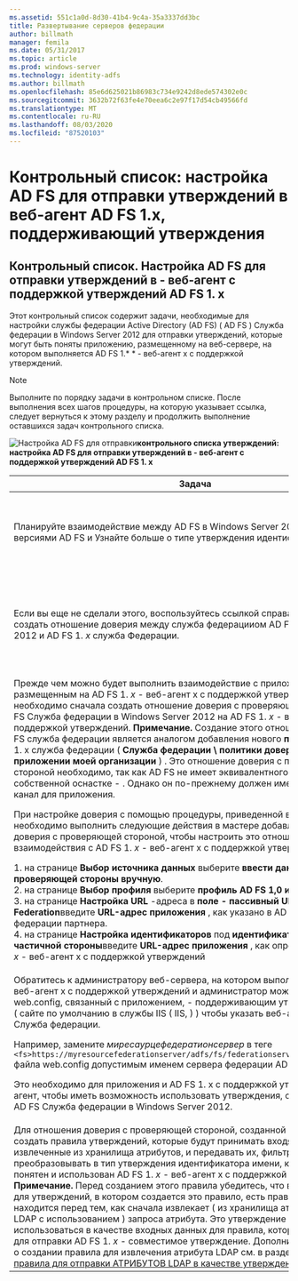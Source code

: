 ```yaml
---
ms.assetid: 551c1a0d-8d30-41b4-9c4a-35a3337dd3bc
title: Развертывание серверов федерации
author: billmath
manager: femila
ms.date: 05/31/2017
ms.topic: article
ms.prod: windows-server
ms.technology: identity-adfs
ms.author: billmath
ms.openlocfilehash: 85e6d625021b86983c734e9242d8ede574302e0c
ms.sourcegitcommit: 3632b72f63fe4e70eea6c2e97f17d54cb49566fd
ms.translationtype: MT
ms.contentlocale: ru-RU
ms.lasthandoff: 08/03/2020
ms.locfileid: "87520103"
---
```

# <a name="checklist-configuring-ad-fs-to-send-claims-to-an-ad-fs-1x-claims-aware-web-agent"></a>Контрольный список: настройка AD FS для отправки утверждений в веб-агент AD FS 1.x, поддерживающий утверждения


## <a name="checklist-configuring-ad-fs-to-send-claims-to-an-adfs1x-claims-aware-web-agent"></a>Контрольный список. Настройка AD FS для отправки утверждений в \- веб-агент с поддержкой утверждений AD FS 1. x
Этот контрольный список содержит задачи, необходимые для настройки службы федерации Active Directory (AD FS) \( AD FS \) Служба федерации в Windows Server 2012 для отправки утверждений, которые могут быть поняты приложению, размещенному на веб-сервере, на котором выполняется AD FS 1.* * \- веб-агент x с поддержкой утверждений.

> [!NOTE]
> Выполните по порядку задачи в контрольном списке. После выполнения всех шагов процедуры, на которую указывает ссылка, следует вернуться к этому разделу и продолжить выполнение оставшихся задач контрольного списка.

![Настройка AD FS для отправки](media/2b05dce3-938f-4168-9b8f-1f4398cbdb9b.gif)**контрольного списка утверждений: настройка AD FS для отправки утверждений в \- веб-агент с поддержкой утверждений AD FS 1. x**

|Задача|Справочник|
|--------|-------------|
|Планируйте взаимодействие между AD FS в Windows Server 2012 и предыдущими версиями AD FS и Узнайте больше о типе утверждения идентификатора имени.|![Настройка AD FS для отправки планирования утверждений](media/faa393df-4856-4431-9eda-4f4e5be72a90.gif)[для взаимодействия с AD FS 1. x](/previous-versions/windows/it-pro/windows-server-2012-R2-and-2012/ff678040(v=ws.11))|
|Если вы еще не сделали этого, воспользуйтесь ссылкой справа, чтобы сначала создать отношение доверия между служба федерацииом AD FS в Windows Server 2012 и AD FS 1. *x* служба Федерации.|[Контрольный список. Настройка AD FS для отправки утверждений в службу федерации AD FS 1.x](Checklist--Configuring-AD-FS-to-Send-Claims-to-an-AD-FS-1.x-Federation-Service.md)|
|Прежде чем можно будет выполнить взаимодействие с приложением, размещенным на AD FS 1. *x* \- веб-агент x с поддержкой утверждений необходимо сначала создать отношение доверия с проверяющей стороной в AD FS Служба федерации в Windows Server 2012 на AD FS 1. *x* \- веб-агент x с поддержкой утверждений. **Примечание.** Создание этого отношения доверия в AD FS служба федерации является аналогом добавления нового **приложения** в AD FS 1. x служба федерации \( **Служба федерации \\ политики доверия в \\ \\ приложении моей организации** \) . Это отношение доверия с проверяющей стороной необходимо, так как AD FS не имеет эквивалентного узла **приложения** в собственной оснастке \- . Однако он по-прежнему должен иметь защищенный канал для приложения.<p>При настройке доверия с помощью процедуры, приведенной в ссылке справа, необходимо выполнить следующие действия в мастере добавления отношений доверия с проверяющей стороной, чтобы настроить это отношение доверия для взаимодействия с AD FS 1. *x* \- веб-агент x с поддержкой утверждений:<p>1. на странице **Выбор источника данных** выберите **ввести данные о доверии проверяющей стороны вручную**.<br />2. на странице **Выбор профиля** выберите **профиль AD FS 1,0 и 1,1**.<br />3. на странице **Настройка URL** -адреса в **поле \- пассивный URL-адрес WS Federation**введите **URL-адрес приложения** , как указано в AD FS 1.* x* служба федерации партнера.<br />4. на странице **Настройка идентификаторов** под **идентификатором доверия частичной стороны**введите **URL-адрес приложения** , как определено в AD FS 1. *x* \- веб-агент x с поддержкой утверждений|![Настройка AD FS для отправки утверждений](media/faa393df-4856-4431-9eda-4f4e5be72a90.gif)[Создание отношения доверия с проверяющей стороной вручную](../../ad-fs/operations/Create-a-Relying-Party-Trust.md)|
|Обратитесь к администратору веб-сервера, на котором выполняется AD FS 1. *x* \- веб-агент x с поддержкой утверждений и администратор может изменить файл web.config, связанный с приложением, \- поддерживающим утверждения, на веб- \( сайте по умолчанию в службы IIS \( IIS, \) \) чтобы указать веб-агент на AD FS Служба федерации.<p>Например, замените *миресаурцефедератионсервер* в теге `<fs>https://myresourcefederationserver/adfs/fs/federationserverservice.asmx</fs>` файла web.config допустимым именем сервера федерации AD FS.<p>Это необходимо для приложения и AD FS 1. x с поддержкой утверждений \- веб-агент, чтобы иметь возможность использовать утверждения, отправленные им из AD FS Служба федерации в Windows Server 2012.|Н\/Д|
|Для отношения доверия с проверяющей стороной, созданной ранее, необходимо создать правила утверждений, которые будут принимать входящие утверждения, извлеченные из хранилища атрибутов, и передавать их, фильтровать или преобразовывать в тип утверждения идентификатора имени, который может быть понятен и использован AD FS 1. *x* \- веб-агент x с поддержкой утверждений. **Примечание.** Перед созданием этого правила убедитесь, что в наборе правил для утверждений, в котором создается это правило, есть правило, которое находится перед тем, как сначала извлекает \( из хранилища атрибутов протокол LDAP с использованием \) запроса атрибута. Это утверждение будет использоваться в качестве входных данных для правила, которое вы создадите для отправки AD FS 1. *x* \- совместимое утверждение. Дополнительные сведения о создании правила для извлечения атрибута LDAP см. в разделе [Создание правила для отправки АТРИБУТОВ LDAP в качестве утверждений](../../ad-fs/operations/Create-a-Rule-to-Send-LDAP-Attributes-as-Claims.md).|![Настройка AD FS для отправки утверждений](media/faa393df-4856-4431-9eda-4f4e5be72a90.gif)[Создание правила для отправки утверждений AD FS 1. x](../../ad-fs/operations/Create-a-Rule-to-Send-an-AD-FS-1x-Compatible-Claim.md)|

